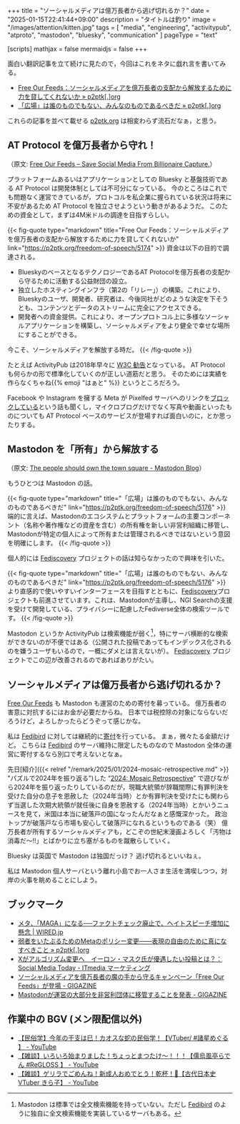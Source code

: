 +++
title = "ソーシャルメディアは億万長者から逃げ切れるか？"
date =  "2025-01-15T22:41:44+09:00"
description = "タイトルは釣り"
image = "/images/attention/kitten.jpg"
tags = [ "media", "engineering", "activitypub", "atproto", "mastodon", "bluesky", "communication" ]
pageType = "text"

[scripts]
  mathjax = false
  mermaidjs = false
+++

面白い翻訳記事を立て続けに見たので，今回はこれをネタに戯れ言を書いてみる。

- [Free Our Feeds：ソーシャルメディアを億万長者の支配から解放するために力を貸してくれないか » p2ptk[.]org](https://p2ptk.org/freedom-of-speech/5174)
- [「広場」は誰のものでもない、みんなのものであるべきだ » p2ptk[.]org](https://p2ptk.org/freedom-of-speech/5176)

これらの記事を並べて載せる [p2ptk.org] は相変わらず流石だなぁ，と思う。

## AT Protocol を億万長者から守れ！

（原文: [Free Our Feeds – Save Social Media From Billionaire Capture.][Free Our Feeds]）

プラットフォームあるいはアプリケーションとしての Bluesky と基盤技術である AT Protocol は開発体制としては不可分になっている。
今のところはこれでも問題なく運営できているが，プロトコルを私企業に握られている状況は将来に不安があるため AT Protocol を独立させようという動きがあるようだ。
このための資金として，まずは4M米ドルの調達を目指すらしい。

{{< fig-quote type="markdown" title="Free Our Feeds：ソーシャルメディアを億万長者の支配から解放するために力を貸してくれないか" link="https://p2ptk.org/freedom-of-speech/5174" >}}
資金は以下の目的で調達される。

- BlueskyのベースとなるテクノロジーであるAT Protocolを億万長者の支配から守るために活動する公益財団の設立。
- 独立したホスティングインフラ（第2の「リレー」）の構築。これにより、Blueskyのユーザ、開発者、研究者は、今後同社がどのような決定を下そうとも、コンテンツとデータのストリームに完全にアクセスできる。
- 開発者への資金提供。これにより、オープンプロトコル上に多様なソーシャルアプリケーションを構築し、ソーシャルメディアをより健全で幸せな場所にすることができる。

今こそ、ソーシャルメディアを解放する時だ。
{{< /fig-quote >}}

たとえば ActivityPub は2018年早々に [W3C 勧告](https://www.w3.org/TR/2018/REC-activitypub-20180123/ "ActivityPub - W3C Recommendation 23 January 2018")となっている。
AT Protocol も何らかの形で標準化していくのが正しい道筋だと思う。
そのためには実績を作らなくちゃね{{% emoji "はぁと" %}} というところだろう。

Facebook や Instagram を擁する Meta が Pixelfed サーバへのリンクを[ブロックしている](https://gigazine.net/news/20250114-meta-block-link-pixelfed/ "MetaがInstagram風の写真共有SNS「Pixelfed」へのリンクをブロック中 - GIGAZINE")という話も聞くし，マイクロブログだけでなく写真や動画といったものについても AT Protocol ベースのサービスが登場すれば面白いのに，とか思ったりする。

## Mastodon を「所有」から解放する

（原文: [The people should own the town square - Mastodon Blog](https://blog.joinmastodon.org/2025/01/the-people-should-own-the-town-square/)）

もうひとつは Mastodon の話。

{{< fig-quote type="markdown" title="「広場」は誰のものでもない、みんなのものであるべきだ" link="https://p2ptk.org/freedom-of-speech/5176" >}}
端的に言えば、Mastodonのエコシステムとプラットフォームの主要コンポーネント（名称や著作権などの資産を含む）の所有権を新しい非営利組織に移管し、Mastodonが特定の個人によって所有または管理されるべきではないという意図を明確にします。
{{< /fig-quote >}}

個人的には [Fediscovery] プロジェクトの話は知らなかったので興味を引いた。

{{< fig-quote type="markdown" title="「広場」は誰のものでもない、みんなのものであるべきだ" link="https://p2ptk.org/freedom-of-speech/5176" >}}
より直感的で使いやすいインターフェースを目指すとともに、[Fediscovery](https://www.fediscovery.org/)プロジェクトも前進させています。これは、Mastodonが主導し、NGI Searchの支援を受けて開発している、プライバシーに配慮したFediverse全体の検索ツールです。
{{< /fig-quote >}}

Mastodon というか ActivityPub は検索機能が弱く[^m1]，特にサーバ横断的な検索ができないのが不便ではある（公開された投稿であってもインデックス化されるのを嫌うユーザもいるので，一概にダメとは言えないが）。
[Fediscovery] プロジェクトでこの辺が改善されるのであればありがたい。

[^m1]: Mastodon は標準では全文検索機能を持っていない。ただし [Fedibird](https://fedibird.com/ "Fedibird") のように独自に全文検索機能を実装しているサーバもある。

## ソーシャルメディアは億万長者から逃げ切れるか？

[Free Our Feeds] も Mastodon も運営のための寄付を募っている。
億万長者の害意に対抗するにはお金が必要だからね。
日本では税控除の対象にならないだろうけど，よろしかったらどうぞって感じかな。

私は [Fedibird] に対しては継続的に[寄付](https://opencollective.com/fedibird-infrastructure "Fedibird Infrastructure - Open Collective")を行っている。
まぁ，微々たる金額だけど。
こちらは [Fedibird] のサーバ維持に限定したものなので Mastodon 全体の運営に寄付するなら別口で考えないとなぁ。

先日[紹介]({{< relref "/remark/2025/01/2024-mosaic-retrospective.md" >}} "パズルで2024年を振り返る")した “[2024: Mosaic Retrospective]” で遊びながら2024年を振り返ったりしているのだが，現職大統領が辞職間際に有罪判決を受けた自分の息子を恩赦した（2024年当時）とか有罪判決を受けたにも関わらず当選した次期大統領が就任後に自身を恩赦する（2024年当時）とかいうニュースを見て，米国は本当に破落戸の国になったんだなぁと感慨深かった。
政治トップが破落戸なら市場も安心して破落戸になれるというものである（笑） 億万長者が所有するソーシャルメディアも，どこぞの世紀末漫画よろしく「汚物は消毒だ～!!」とばかりに立ち塞がるものを蹴散らしていく。

Bluesky は英国で Mastodon は独国だっけ？ 逃げ切れるといいねぇ。

私は Mastodon 個人サーバという離れ小島でお一人さま生活を満喫しつつ，対岸の火事を眺めることにしよう。

## ブックマーク

- [メタ、「MAGA」になる──ファクトチェック廃止で、ヘイトスピーチ増加に懸念 | WIRED.jp](https://wired.jp/article/plaintext-meta-zuckerberg-maga-trump/)
- [弱者をいたぶるためのMetaのポリシー変更――表現の自由のために真になすべきこと » p2ptk[.]org](https://p2ptk.org/freedom-of-speech/5153)
- [Xがアルゴリズム変更へ　イーロン・マスク氏が優遇したい投稿とは？：Social Media Today - ITmedia マーケティング](https://marketing.itmedia.co.jp/mm/articles/2501/10/news045.html)
- [ソーシャルメディアを億万長者の魔の手から守るキャンペーン「Free Our Feeds」が登場 - GIGAZINE](https://gigazine.net/news/20250114-free-our-feeds/)
- [Mastodonが運営の大部分を非営利団体に移管することを発表 - GIGAZINE](https://gigazine.net/news/20250114-mastodon-transition-nonprofit-structure/)

[p2ptk.org]: https://p2ptk.org/ "P2Pとかその辺のお話R | Sharing is Caring"
[Free Our Feeds]: https://freeourfeeds.com/ "Free Our Feeds"
[Fediscovery]: https://www.fediscovery.org/ "Fediverse Discovery Providers"
[Fedibird]: https://fedibird.com/ "Fedibird"
[2024: Mosaic Retrospective]: https://store.steampowered.com/app/3380760/2024_Mosaic_Retrospective/ "2024: Mosaic Retrospective on Steam"

## 作業中の BGV (メン限配信以外)

- [【民俗学】今年の干支は巳！カオスな蛇の民俗学！【VTuber/ #諸星めぐる 】 - YouTube](https://www.youtube.com/watch?v=uq9V7WlnczQ)
- [【雑談】いろいろ始まりました！ちょっとまつたけ～！！！【儒烏風亭らでん #ReGLOSS 】 - YouTube](https://www.youtube.com/watch?v=gWo7tfVcM7Q)
- [【雑談】ゲリラでごめんね！新成人おめでとう！乾杯！🍻【古代日本史VTuber きら子】 - YouTube](https://www.youtube.com/watch?v=DHjJPACJZnQ)
